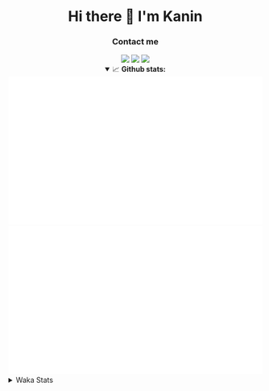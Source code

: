 <div align="center">
 <h1>Hi there 👋 I'm Kanin</h1>
 <h3>Contact me</h3>
 <a href="mailto:im@kanin.dev"><img src="https://img.shields.io/badge/gmail-%23D14836.svg?&style=for-the-badge&logo=gmail&logoColor=white"/></a>
 <a href="https://twitter.com/KaninDev"><img src="https://img.shields.io/badge/twitter-%231DA1F2.svg?&style=for-the-badge&logo=twitter&logoColor=white"/></a>
 <a href="https://www.linkedin.com/in/KaninDev"><img src="https://img.shields.io/badge/linkedin-%230077B5.svg?&style=for-the-badge&logo=linkedin&logoColor=white"/></a>
<details open>
  <summary>📈 <b>Github stats:</b></summary>
  <img src="https://github.com/Kanin/Kanin/blob/master/scripts/GitHubStats/generated/overview.svg"/>
  <img src="https://github.com/Kanin/Kanin/blob/master/scripts/GitHubStats/generated/languages.svg"/>
</details>
</div>

<details>
 <summary>Waka Stats</summary>

<!--START_SECTION:waka-->
![Code Time](http://img.shields.io/badge/Code%20Time-1%2C901%20hrs%2059%20mins-blue)

![Profile Views](http://img.shields.io/badge/Profile%20Views-1-blue)

![Lines of code](https://img.shields.io/badge/From%20Hello%20World%20I%27ve%20Written-27%20Thousand%20lines%20of%20code-blue)

**🐱 My GitHub Data** 

> 🏆 44 Contributions in the Year 2023
 > 
> 📦 97.4 kB Used in GitHub's Storage 
 > 
> 🚫 Not Opted to Hire
 > 
> 📜 18 Public Repositories 
 > 
> 🔑 10 Private Repositories  
 > 
**I'm a Night 🦉** 

```text
🌞 Morning    64 commits     ████░░░░░░░░░░░░░░░░░░░░░   16.71% 
🌆 Daytime    53 commits     ███░░░░░░░░░░░░░░░░░░░░░░   13.84% 
🌃 Evening    119 commits    ███████░░░░░░░░░░░░░░░░░░   31.07% 
🌙 Night      147 commits    █████████░░░░░░░░░░░░░░░░   38.38%

```
📅 **I'm Most Productive on Sunday** 

```text
Monday       51 commits     ███░░░░░░░░░░░░░░░░░░░░░░   13.32% 
Tuesday      30 commits     ██░░░░░░░░░░░░░░░░░░░░░░░   7.83% 
Wednesday    44 commits     ██░░░░░░░░░░░░░░░░░░░░░░░   11.49% 
Thursday     52 commits     ███░░░░░░░░░░░░░░░░░░░░░░   13.58% 
Friday       32 commits     ██░░░░░░░░░░░░░░░░░░░░░░░   8.36% 
Saturday     52 commits     ███░░░░░░░░░░░░░░░░░░░░░░   13.58% 
Sunday       122 commits    ████████░░░░░░░░░░░░░░░░░   31.85%

```


📊 **This Week I Spent My Time On** 

```text
⌚︎ Time Zone: America/New_York

💬 Programming Languages: 
Python                   10 hrs 4 mins       ████████████████████████░   97.18% 
Text                     13 mins             ░░░░░░░░░░░░░░░░░░░░░░░░░   2.21% 
Log File                 1 min               ░░░░░░░░░░░░░░░░░░░░░░░░░   0.17% 
.env file                1 min               ░░░░░░░░░░░░░░░░░░░░░░░░░   0.17% 
virtualenv               0 secs              ░░░░░░░░░░░░░░░░░░░░░░░░░   0.11%

🔥 Editors: 
PyCharm                  10 hrs 22 mins      █████████████████████████   100.0%

🐱‍💻 Projects: 
BB-CommunityBot          4 hrs 56 mins       ████████████░░░░░░░░░░░░░   47.62% 
VoiceSphere              3 hrs 10 mins       ███████░░░░░░░░░░░░░░░░░░   30.54% 
MediaUploader            2 hrs 15 mins       █████░░░░░░░░░░░░░░░░░░░░   21.84% 
Unknown Project          0 secs              ░░░░░░░░░░░░░░░░░░░░░░░░░   0.0%

💻 Operating System: 
Windows                  10 hrs 22 mins      █████████████████████████   100.0%

```

**I Mostly Code in Python** 

```text
Python                   25 repos            ██████████████████░░░░░░░   73.53% 
JavaScript               3 repos             ██░░░░░░░░░░░░░░░░░░░░░░░   8.82% 
Java                     3 repos             ██░░░░░░░░░░░░░░░░░░░░░░░   8.82% 
Kotlin                   2 repos             █░░░░░░░░░░░░░░░░░░░░░░░░   5.88% 
HTML                     1 repo              ░░░░░░░░░░░░░░░░░░░░░░░░░   2.94%

```


**Timeline**

![Chart not found](https://raw.githubusercontent.com/Kanin/Kanin/master/charts/bar_graph.png) 


 Last Updated on 07/02/2023 03:06:03 UTC
<!--END_SECTION:waka-->
</details>
